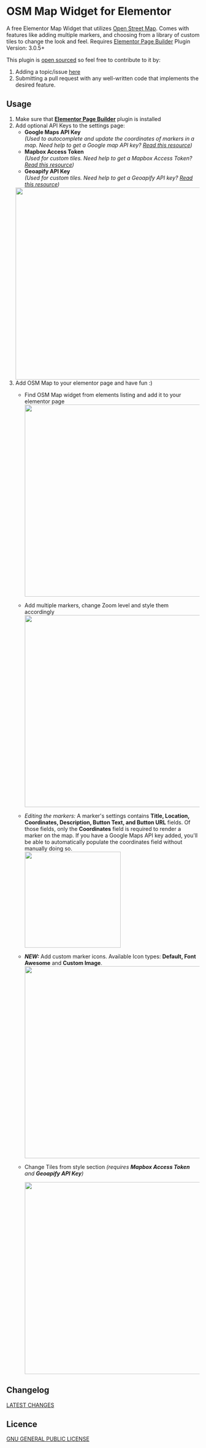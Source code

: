 # OSM Map Widget for Elementor
A free Elementor Map Widget that utilizes [Open Street Map](https://www.openstreetmap.org/). Comes with features like adding multiple markers, and choosing from a library of custom tiles to change the look and feel. Requires [Elementor Page Builder](https://wordpress.org/plugins/elementor/) Plugin Version: 3.0.5+

This plugin is [open sourced](https://github.com/flopperj/osm-map-elementor) so feel free to contribute to it by:
1. Adding a topic/issue [here](https://github.com/flopperj/osm-map-elementor/issues)
2. Submitting a pull request with any well-written code that implements the desired feature.

## Usage
1. Make sure that **[Elementor Page Builder](https://wordpress.org/plugins/elementor/)** plugin is installed
2. Add optional API Keys to the settings page:
    - **Google Maps API Key**<br />_(Used to autocomplete and update the coordinates of markers in a map. Need help to get a Google map API key? [Read this resource](https://developers.google.com/maps/documentation/javascript/get-api-key))_
    - **Mapbox Access Token**<br />_(Used for custom tiles. Need help to get a Mapbox Access Token? [Read this resource](https://docs.mapbox.com/help/how-mapbox-works/access-tokens/))_
    - **Geoapify API Key**<br />_(Used for custom tiles. Need help to get a Geoapify API key? [Read this resource](https://www.geoapify.com/maps-api/))_ <br />
    <img src="https://raw.githubusercontent.com/flopperj/osm-map-elementor/master/assets/screenshot-1.jpg" width="500" height="auto" />
3. Add OSM Map to your elementor page and have fun :)
    - Find OSM Map widget from elements listing and add it to your elementor page<br />
      <img src="https://raw.githubusercontent.com/flopperj/osm-map-elementor/master/assets/screenshot-2.jpg" width="500" height="auto" />
    - Add multiple markers, change Zoom level and style them accordingly<br />
      <img src="https://raw.githubusercontent.com/flopperj/osm-map-elementor/master/assets/screenshot-3.jpg" width="500" height="auto" />
    - _Editing the markers:_ A marker's settings contains **Title, Location, Coordinates, Description, Button Text, and Button URL** fields. Of those fields, only the **Coordinates** field is required to render a marker on the map. If you have a Google Maps API key added, you'll be able to automatically populate the coordinates field without manually doing so.<br />
      <img src="https://raw.githubusercontent.com/flopperj/osm-map-elementor/master/assets/screenshot-4.jpg" width="250" height="auto" />
    - _**NEW:**_ Add custom marker icons. Available Icon types: **Default, Font Awesome** and **Custom Image**.<br />
      <img src="https://raw.githubusercontent.com/flopperj/osm-map-elementor/master/assets/screenshot-6.jpg" width="500" height="auto" />
    - Change Tiles from style section _(requires **Mapbox Access Token** and **Geoapify API Key**)_<br />
    
      <img src="https://raw.githubusercontent.com/flopperj/osm-map-elementor/master/assets/screenshot-5.jpg" width="500" height="auto" />
          
##  Changelog
[LATEST CHANGES](https://github.com/flopperj/osm-map-elementor/wiki/Changelog)

## Licence
[GNU GENERAL PUBLIC LICENSE](https://raw.githubusercontent.com/flopperj/osm-map-elementor/master/LICENSE.txt)
